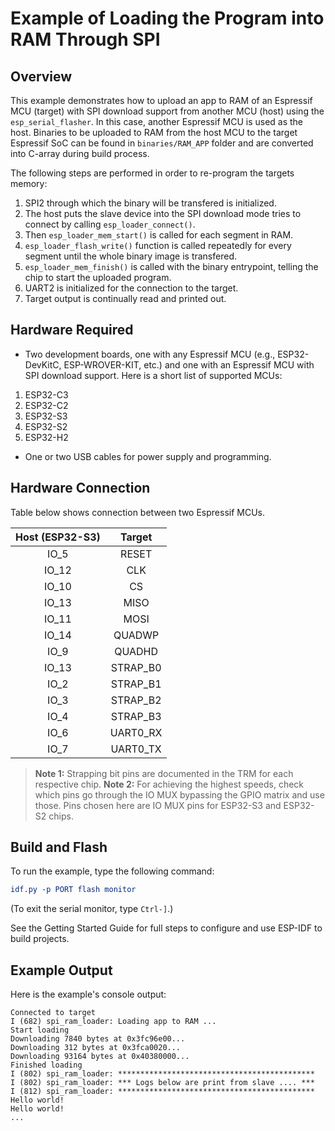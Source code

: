 # Example of Loading the Program into RAM Through SPI

## Overview

This example demonstrates how to upload an app to RAM of an Espressif MCU (target) with SPI download support from another MCU (host) using the `esp_serial_flasher`. In this case, another Espressif MCU is used as the host. Binaries to be uploaded to RAM from the host MCU to the target Espressif SoC can be found in `binaries/RAM_APP` folder and are converted into C-array during build process.

The following steps are performed in order to re-program the targets memory:

1. SPI2 through which the binary will be transfered is initialized.
2. The host puts the slave device into the SPI download mode tries to connect by calling `esp_loader_connect()`.
3. Then `esp_loader_mem_start()` is called for each segment in RAM.
4. `esp_loader_flash_write()` function is called repeatedly for every segment until the whole binary image is transfered.
5. `esp_loader_mem_finish()` is called with the binary entrypoint, telling the chip to start the uploaded program.
6. UART2 is initialized for the connection to the target.
7. Target output is continually read and printed out.

## Hardware Required

* Two development boards, one with any Espressif MCU (e.g., ESP32-DevKitC, ESP-WROVER-KIT, etc.) and one with an Espressif MCU with SPI download support. Here is a short list of supported MCUs:

1. ESP32-C3
2. ESP32-C2
3. ESP32-S3
4. ESP32-S2
5. ESP32-H2

* One or two USB cables for power supply and programming.

## Hardware Connection

Table below shows connection between two Espressif MCUs.

| Host (ESP32-S3) | Target        |
|:---------------:|:-------------:|
|    IO_5         |    RESET      |
|    IO_12        |    CLK        |
|    IO_10        |    CS         |
|    IO_13        |    MISO       |
|    IO_11        |    MOSI       |
|    IO_14        |    QUADWP     |
|    IO_9         |    QUADHD     |
|    IO_13        |    STRAP_B0   |
|    IO_2         |    STRAP_B1   |
|    IO_3         |    STRAP_B2   |
|    IO_4         |    STRAP_B3   |
|    IO_6         |    UART0_RX   |
|    IO_7         |    UART0_TX   |

> **Note 1:** Strapping bit pins are documented in the TRM for each respective chip.
> **Note 2:** For achieving the highest speeds, check which pins go through the IO MUX bypassing the GPIO matrix and use those. Pins chosen here are IO MUX pins for ESP32-S3 and ESP32-S2 chips.

## Build and Flash

To run the example, type the following command:

```CMake
idf.py -p PORT flash monitor
```

(To exit the serial monitor, type ``Ctrl-]``.)

See the Getting Started Guide for full steps to configure and use ESP-IDF to build projects.

## Example Output

Here is the example's console output:

```text
Connected to target
I (682) spi_ram_loader: Loading app to RAM ...
Start loading
Downloading 7840 bytes at 0x3fc96e00...
Downloading 312 bytes at 0x3fca0020...
Downloading 93164 bytes at 0x40380000...
Finished loading
I (802) spi_ram_loader: ********************************************
I (802) spi_ram_loader: *** Logs below are print from slave .... ***
I (812) spi_ram_loader: ********************************************
Hello world!
Hello world!
...
```
